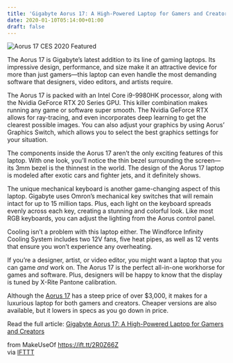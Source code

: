 ```yaml
---
title: 'Gigabyte Aorus 17: A High-Powered Laptop for Gamers and Creators'
date: 2020-01-10T05:14:00+01:00
draft: false
---
```


![Aorus 17 CES 2020 Featured](https://static.makeuseof.com/wp-content/uploads/2020/01/aorus17-laptop-ces2020-4.jpg)

The Aorus 17 is Gigabyte’s latest addition to its line of gaming laptops. Its impressive design, performance, and size make it an attractive device for more than just gamers—this laptop can even handle the most demanding software that designers, video editors, and artists require.

The Aorus 17 is packed with an Intel Core i9-9980HK processor, along with the Nvidia GeForce RTX 20 Series GPU. This killer combination makes running any game or software super smooth. The Nvidia GeForce RTX allows for ray-tracing, and even incorporates deep learning to get the clearest possible images. You can also adjust your graphics by using Aorus’ Graphics Switch, which allows you to select the best graphics settings for your situation.

The components inside the Aorus 17 aren’t the only exciting features of this laptop. With one look, you’ll notice the thin bezel surrounding the screen—its 3mm bezel is the thinnest in the world. The design of the Aorus 17 laptop is modeled after exotic cars and fighter jets, and it definitely shows.

The unique mechanical keyboard is another game-changing aspect of this laptop. Gigabyte uses Omron’s mechanical key switches that will remain intact for up to 15 million taps. Plus, each light on the keyboard spreads evenly across each key, creating a stunning and colorful look. Like most RGB keyboards, you can adjust the lighting from the Aorus control panel.

Cooling isn’t a problem with this laptop either. The Windforce Infinity Cooling System includes two 12V fans, five heat pipes, as well as 12 vents that ensure you won’t experience any overheating.

If you’re a designer, artist, or video editor, you might want a laptop that you can game _and_ work on. The Aorus 17 is the perfect all-in-one workhorse for games and software. Plus, designers will be happy to know that the display is tuned by X-Rite Pantone calibration.

Although the [Aorus 17](https://www.amazon.com/AORUS-17-YA-7US2150SH-i7-9750H-Windows/dp/B07XF2G948/) has a steep price of over $3,000, it makes for a luxurious laptop for both gamers and creators. Cheaper versions are also available, but it lowers in specs as you go down in price.

Read the full article: [Gigabyte Aorus 17: A High-Powered Laptop for Gamers and Creators](https://www.makeuseof.com/tag/gigabyte-aorus-17-ces/)

  
  
from MakeUseOf https://ift.tt/2R0Z66Z  
via [IFTTT](https://ifttt.com/?ref=da&site=blogger)